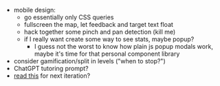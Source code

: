 * mobile design:
    - go essentially only CSS queries
    - fullscreen the map, let feedback and target text float
    - hack together some pinch and pan detection (kill me)
    - if I really want create some way to see stats, maybe popup?
        * I guess not the worst to know how plain js popup modals work, maybe it's time for that personal component library
* consider gamification/split in levels ("when to stop?")
* ChatGPT tutoring prompt?
* [read this](http://jsdatav.is/chap06.html) for next iteration?